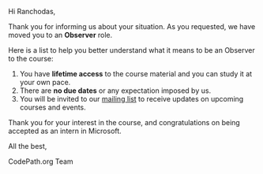 Hi Ranchodas,

Thank you for informing us about your situation. As you requested, we have moved you to an **Observer** role.

Here is a list to help you better understand what it means to be an Observer to the course:

1.	You have **lifetime access** to the course material and you can study it at your own pace.
2.	There are **no due dates** or any expectation imposed by us.
3.	You will be invited to our [mailing list]( https://share.hsforms.com/1eg_EOoQpR4ObU4s8fUES2Q36gst) to receive updates on upcoming courses and events.

Thank you for your interest in the course, and congratulations on being accepted as an intern in Microsoft.

All the best,

CodePath.org Team
